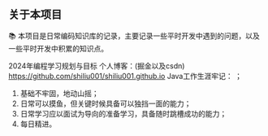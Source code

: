 ## 关于本项目
📚 本项目是日常编码知识库的记录，主要记录一些平时开发中遇到的问题，以及一些平时开发中积累的知识点。

2024年编程学习规划与目标
个人博客：(掘金以及csdn)
https://github.com/shiliu001/shiliu001.github.io
Java工作生涯牢记： ；
1. 基础不牢固，地动山摇； 
2. 日常可以摸鱼，但关键时候具备可以独挡一面的能力； 
3. 日常学习应以面试为导向的准备学习，具备随时跳槽成功的能力； 
4. 每日精进。



                
        


